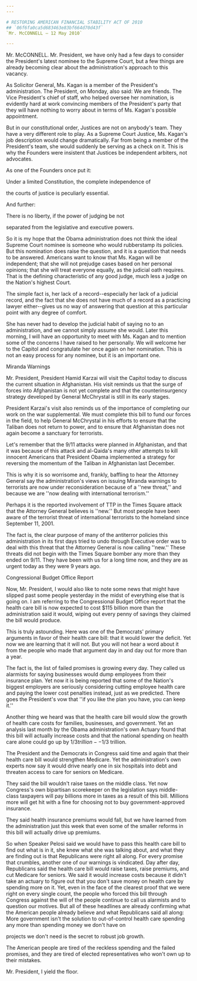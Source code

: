 ```yaml
---
---

# RESTORING AMERICAN FINANCIAL STABILITY ACT OF 2010
## `06f6fa0ca5d683463e83bf664d70d43f`
`Mr. McCONNELL — 12 May 2010`

---
```



Mr. McCONNELL. Mr. President, we have only had a few days to consider 
the President's latest nominee to the Supreme Court, but a few things 
are already becoming clear about the administration's approach to this 
vacancy.

As Solicitor General, Ms. Kagan is a member of the President's 
administration. The President, on Monday, also said: We are friends. 
The Vice President's chief of staff, who helped oversee her nomination, 
is evidently hard at work convincing members of the President's party 
that they will have nothing to worry about in terms of Ms. Kagan's 
possible appointment.

But in our constitutional order, Justices are not on anybody's team. 
They have a very different role to play. As a Supreme Court Justice, 
Ms. Kagan's job description would change dramatically. Far from being a 
member of the President's team, she would suddenly be serving as a 
check on it. This is why the Founders were insistent that Justices be 
independent arbiters, not advocates.

As one of the Founders once put it:




 Under a limited Constitution, the complete independence of 


 the courts of justice is peculiarly essential.


And further:




 There is no liberty, if the power of judging be not 


 separated from the legislative and executive powers.


So it is my hope that the Obama administration does not think the 
ideal Supreme Court nominee is someone who would rubberstamp its 
policies. But this nomination does raise the question, and it is a 
question that needs to be answered. Americans want to know that Ms. 
Kagan will be independent; that she will not prejudge cases based on 
her personal opinions; that she will treat everyone equally, as the 
judicial oath requires. That is the defining characteristic of any good 
judge, much less a judge on the Nation's highest Court.

The simple fact is, her lack of a record--especially her lack of a 
judicial record, and the fact that she does not have much of a record 
as a practicing lawyer either--gives us no way of answering that 
question at this particular point with any degree of comfort.

She has never had to develop the judicial habit of saying no to an 
administration, and we cannot simply assume she would. Later this 
morning, I will have an opportunity to meet with Ms. Kagan and to 
mention some of the concerns I have raised to her personally. We will 
welcome her to the Capitol and congratulate her once again on her 
nomination. This is not an easy process for any nominee, but it is an 
important one.
















Miranda Warnings


Mr. President, President Hamid Karzai will visit the Capitol today to 
discuss the current situation in Afghanistan. His visit reminds us that 
the surge of forces into Afghanistan is not yet complete and that the 
counterinsurgency strategy developed by General McChrystal is still in 
its early stages.

President Karzai's visit also reminds us of the importance of 
completing our work on the war supplemental. We must complete this bill 
to fund our forces in the field, to help General McChrystal in his 
efforts to ensure that the Taliban does not return to power, and to 
ensure that Afghanistan does not again become a sanctuary for 
terrorists.

Let's remember that the 9/11 attacks were planned in Afghanistan, and 
that it was because of this attack and al-Qaida's many other attempts 
to kill innocent Americans that President Obama implemented a strategy 
for reversing the momentum of the Taliban in Afghanistan last December.

This is why it is so worrisome and, frankly, baffling to hear the 
Attorney General say the administration's views on issuing Miranda 
warnings to terrorists are now under reconsideration because of a ''new 
threat,'' and because we are ''now dealing with international 
terrorism.''

Perhaps it is the reported involvement of TTP in the Times Square 
attack that the Attorney General believes is ''new.'' But most people 
have been aware of the terrorist threat of international terrorists to 
the homeland since September 11, 2001.

The fact is, the clear purpose of many of the antiterror policies 
this administration in its first days tried to undo through Executive 
order was to deal with this threat that the Attorney General is now 
calling ''new.'' These threats did not begin with the Times Square 
bomber any more than they ended on 9/11. They have been with us for a 
long time now, and they are as urgent today as they were 9 years ago.











 Congressional Budget Office Report


Now, Mr. President, I would also like to note some news that might 
have slipped past some people yesterday in the midst of everything else 
that is going on. I am referring to the Congressional Budget Office 
report that the health care bill is now expected to cost $115 billion 
more than the administration said it would, wiping out every penny of 
savings they claimed the bill would produce.

This is truly astounding. Here was one of the Democrats' primary 
arguments in favor of their health care bill: that it would lower the 
deficit. Yet now we are learning that it will not. But you will not 
hear a word about it from the people who made that argument day in and 
day out for more than a year.

The fact is, the list of failed promises is growing every day. They 
called us alarmists for saying businesses would dump employees from 
their insurance plan. Yet now it is being reported that some of the 
Nation's biggest employers are seriously considering cutting employee 
health care and paying the lower cost penalties instead, just as we 
predicted. There goes the President's vow that ''if you like the plan 
you have, you can keep it.''


Another thing we heard was that the health care bill would slow the 
growth of health care costs for families, businesses, and government. 
Yet an analysis last month by the Obama administration's own Actuary 
found that this bill will actually increase costs and that the national 
spending on health care alone could go up by $1/3 trillion--$1/3 
trillion.

The President and the Democrats in Congress said time and again that 
their health care bill would strengthen Medicare. Yet the 
administration's own experts now say it would drive nearly one in six 
hospitals into debt and threaten access to care for seniors on 
Medicare.

They said the bill wouldn't raise taxes on the middle class. Yet now 
Congress's own bipartisan scorekeeper on the legislation says middle-
class taxpayers will pay billions more in taxes as a result of this 
bill. Millions more will get hit with a fine for choosing not to buy 
government-approved insurance.

They said health insurance premiums would fall, but we have learned 
from the administration just this week that even some of the smaller 
reforms in this bill will actually drive up premiums.

So when Speaker Pelosi said we would have to pass this health care 
bill to find out what is in it, she knew what she was talking about, 
and what they are finding out is that Republicans were right all along. 
For every promise that crumbles, another one of our warnings is 
vindicated. Day after day, Republicans said the health care bill would 
raise taxes, raise premiums, and cut Medicare for seniors. We said it 
would increase costs because it didn't take an actuary to figure out 
that you don't save money on health care by spending more on it. Yet, 
even in the face of the clearest proof that we were right on every 
single count, the people who forced this bill through Congress against 
the will of the people continue to call us alarmists and to question 
our motives. But all of these headlines are already confirming what the 
American people already believe and what Republicans said all along: 
More government isn't the solution to out-of-control health care 
spending any more than spending money we don't have on


projects we don't need is the secret to robust job growth.

The American people are tired of the reckless spending and the failed 
promises, and they are tired of elected representatives who won't own 
up to their mistakes.

Mr. President, I yield the floor.